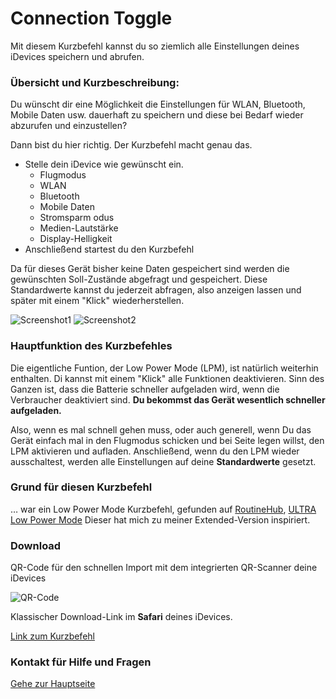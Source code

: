 # Connection Toggle

Mit diesem Kurzbefehl kannst du so ziemlich alle Einstellungen deines iDevices speichern und abrufen.

###  Übersicht und Kurzbeschreibung:

Du wünscht dir eine Möglichkeit die Einstellungen für WLAN, Bluetooth, Mobile Daten usw. dauerhaft zu speichern und diese bei Bedarf wieder abzurufen und einzustellen?

Dann bist du hier richtig. Der Kurzbefehl macht genau das.

+ Stelle dein iDevice wie gewünscht ein.
  - Flugmodus
  - WLAN
  - Bluetooth
  - Mobile Daten
  - Stromsparm odus
  - Medien-Lautstärke
  - Display-Helligkeit
+ Anschließend startest du den Kurzbefehl

Da für dieses Gerät bisher keine Daten gespeichert sind werden die gewünschten Soll-Zustände abgefragt und gespeichert.
Diese Standardwerte kannst du jederzeit abfragen, also anzeigen lassen und später mit einem "Klick" wiederherstellen.

![Screenshot1](images/Screenshot_Connection_Toggle1.png?resize=200) ![Screenshot2](images/Screenshot_Connection_Toggle2.png?resize=200)

### Hauptfunktion des Kurzbefehles

Die eigentliche Funtion, der Low Power Mode (LPM), ist natürlich weiterhin enthalten. Di kannst mit einem "Klick" alle Funktionen deaktivieren. Sinn des Ganzen ist, dass die Batterie schneller aufgeladen wird, wenn die Verbraucher deaktiviert sind. **Du bekommst das Gerät wesentlich schneller aufgeladen.**

Also, wenn es mal schnell gehen muss, oder auch generell, wenn Du das Gerät einfach mal in den Flugmodus schicken und bei Seite legen willst, den LPM aktivieren und aufladen. Anschließend, wenn du den LPM wieder ausschaltest, werden alle Einstellungen auf deine **Standardwerte** gesetzt.

### Grund für diesen Kurzbefehl

… war ein Low Power Mode Kurzbefehl, gefunden auf [RoutineHub](https://routinehub.co/), [ULTRA Low Power Mode](https://routinehub.co/shortcut/1887) Dieser hat mich zu meiner Extended-Version inspiriert.

### Download

QR-Code für den schnellen Import mit dem integrierten QR-Scanner deine iDevices

![QR-Code](images//Bild.png?resize=300&classes=caption "Link zum Download / Import in der Kurzbefehle-App")

Klassischer Download-Link im **Safari** deines iDevices.

[Link zum Kurzbefehl](https://www.icloud.com/shortcuts/d69ef57689f040e2bcd59d4496a679cb)

### Kontakt für Hilfe und Fragen

[Gehe zur Hauptseite](https://github.com/P8DFxKfyJB/MeinUpdatKit/blob/master/README.md#kontakt-und-support)
